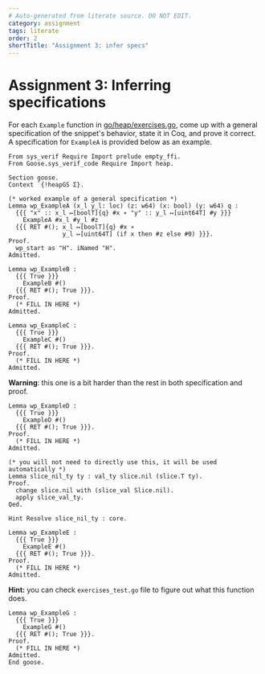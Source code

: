 ```yaml
---
# Auto-generated from literate source. DO NOT EDIT.
category: assignment
tags: literate
order: 2
shortTitle: "Assignment 3: infer specs"
---
```


# Assignment 3: Inferring specifications

For each `Example` function in [go/heap/exercises.go](https://github.com/tchajed/sys-verif-fa25-proofs/blob/main/go/heap/exercises.go), come up with a general specification of the snippet's behavior, state it in Coq, and prove it correct. A specification for `ExampleA` is provided below as an example.

```coq
From sys_verif Require Import prelude empty_ffi.
From Goose.sys_verif_code Require Import heap.

Section goose.
Context `{!heapGS Σ}.

(* worked example of a general specification *)
Lemma wp_ExampleA (x_l y_l: loc) (z: w64) (x: bool) (y: w64) q :
  {{{ "x" :: x_l ↦[boolT]{q} #x ∗ "y" :: y_l ↦[uint64T] #y }}}
    ExampleA #x_l #y_l #z
  {{{ RET #(); x_l ↦[boolT]{q} #x ∗
               y_l ↦[uint64T] (if x then #z else #0) }}}.
Proof.
  wp_start as "H". iNamed "H".
Admitted.

Lemma wp_ExampleB :
  {{{ True }}}
    ExampleB #()
  {{{ RET #(); True }}}.
Proof.
  (* FILL IN HERE *)
Admitted.

Lemma wp_ExampleC :
  {{{ True }}}
    ExampleC #()
  {{{ RET #(); True }}}.
Proof.
  (* FILL IN HERE *)
Admitted.

```

**Warning**: this one is a bit harder than the rest in both specification and proof.

```coq
Lemma wp_ExampleD :
  {{{ True }}}
    ExampleD #()
  {{{ RET #(); True }}}.
Proof.
  (* FILL IN HERE *)
Admitted.

(* you will not need to directly use this, it will be used automatically *)
Lemma slice_nil_ty ty : val_ty slice.nil (slice.T ty).
Proof.
  change slice.nil with (slice_val Slice.nil).
  apply slice_val_ty.
Qed.

Hint Resolve slice_nil_ty : core.

Lemma wp_ExampleE :
  {{{ True }}}
    ExampleE #()
  {{{ RET #(); True }}}.
Proof.
  (* FILL IN HERE *)
Admitted.

```

**Hint:** you can check `exercises_test.go` file to figure out what this function does.

```coq
Lemma wp_ExampleG :
  {{{ True }}}
    ExampleG #()
  {{{ RET #(); True }}}.
Proof.
  (* FILL IN HERE *)
Admitted.
End goose.
```

